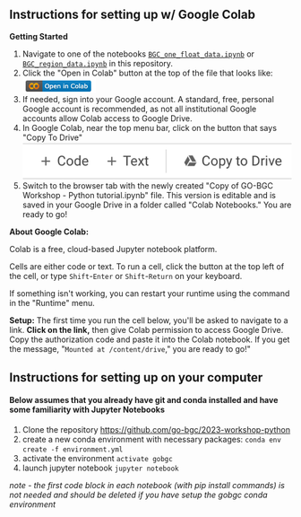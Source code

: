 
## Instructions for setting up w/ Google Colab

**Getting Started**
1. Navigate to one of the notebooks [`BGC_one_float_data.ipynb`](https://github.com/go-bgc/2023-workshop-python/blob/main/BGC_one_float_data.ipynb) or [`BGC_region_data.ipynb`](https://github.com/go-bgc/2023-workshop-python/blob/main/BGC_region_data.ipynb) in this repository.
2. Click the "Open in Colab" button at the top of the file that looks like:
![](img/2023-08-18-14-30-43.png)
3. If needed, sign into your Google account. A standard, free, personal Google account is recommended, as not all institutional Google accounts allow Colab access to Google Drive.
4. In Google Colab, near the top menu bar, click on the button that says "Copy To Drive" ![Copy to Drive](img/2023-08-18-14-28-38.png)
5. Switch to the browser tab with the newly created "Copy of GO-BGC Workshop - Python tutorial.ipynb" file. This version is editable and is saved in your Google Drive in a folder called "Colab Notebooks." You are ready to go!

**About Google Colab:**

Colab is a free, cloud-based Jupyter notebook platform.

Cells are either code or text. To run a cell, click the button at the top left of the cell, or type `Shift`-`Enter` or `Shift`-`Return` on your keyboard.

If something isn't working, you can restart your runtime using the command in the \"Runtime\" menu.
        <br>

**Setup:**
 The first time you run the cell below, you'll be asked to navigate to a link. **Click on the link,** then give Colab permission to access Google Drive. Copy the authorization code and paste it into the Colab notebook. If you get the message, \"`Mounted at /content/drive`,\" you are ready to go!"





## Instructions for setting up on your computer

#### Below assumes that you already have git and conda installed and have some familiarity with Jupyter Notebooks

1. Clone the repository https://github.com/go-bgc/2023-workshop-python
2. create a new conda environment with necessary packages: ```conda env create -f environment.yml```
3. activate the environment ```activate gobgc```
4. launch jupyter notebook ```jupyter notebook```

*note - the first code block in each notebook (with pip install commands) is not needed and should be deleted if you have setup the gobgc conda environment*